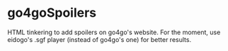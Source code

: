 # go4goSpoilers
HTML tinkering to add spoilers on go4go's website.
For the moment, use eidogo's .sgf player (instead of go4go's one) for better results. 
